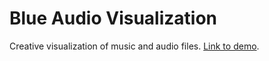 # Blue Audio Visualization
Creative visualization of music and audio files. [Link to demo](https://gerardllorach.github.io/blueaudiovisualization).
